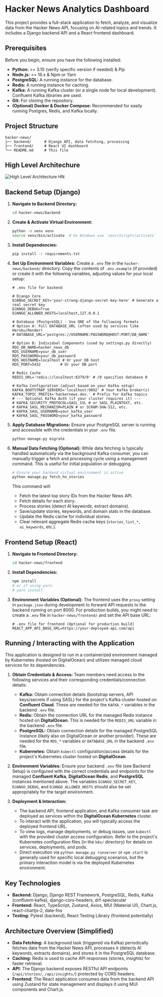 # Hacker News Analytics Dashboard

This project provides a full-stack application to fetch, analyze, and visualize data from the Hacker News API, focusing on AI-related topics and trends. It includes a Django backend API and a React frontend dashboard.

## Prerequisites

Before you begin, ensure you have the following installed:

- **Python:** >= 3.10 (verify specific version if needed) & Pip
- **Node.js:** >= 16.x & Npm or Yarn
- **PostgreSQL:** A running instance for the database.
- **Redis:** A running instance for caching.
- **Kafka:** A running Kafka cluster (or a single node for local development). Confluent Kafka libraries are used.
- **Git:** For cloning the repository.
- **(Optional) Docker & Docker Compose:** Recommended for easily running Postgres, Redis, and Kafka locally.

## Project Structure

```
hacker-news/
├── backend/      # Django API, data fetching, processing
├── frontend/     # React UI dashboard
└── README.md     # This file
```

## High Level Architechure
![High Level Architecture HN](https://raw.githubusercontent.com/meshal516/hacker-news/refs/heads/main/HL_Arch_HN.png)
## Backend Setup (Django)

1.  **Navigate to Backend Directory:**

    ```bash
    cd hacker-news/backend
    ```

2.  **Create & Activate Virtual Environment:**

    ```bash
    python -m venv venv
    source venv/bin/activate  # On Windows use `venv\Scripts\activate`
    ```

3.  **Install Dependencies:**

    ```bash
    pip install -r requirements.txt
    ```

4.  **Set Up Environment Variables:**
    Create a `.env` file in the `hacker-news/backend/` directory. Copy the contents of `.env.example` (if provided) or create it with the following variables, adjusting values for your local setup:

    ```dotenv
    # .env file for backend

    # Django Core
    DJANGO_SECRET_KEY='your-strong-django-secret-key-here' # Generate a real secret key
    DJANGO_DEBUG=True
    DJANGO_ALLOWED_HOSTS=localhost,127.0.0.1

    # Database (PostgreSQL) - Use ONE of the following formats
    # Option A: Full DATABASE_URL (often used by services like Heroku/Render)
    # DATABASE_URL='postgres://USERNAME:PASSWORD@HOST:PORT/DB_NAME'

    # Option B: Individual Components (used by settings.py directly)
    RDS_DB_NAME=hacker_news_db
    RDS_USERNAME=your_db_user
    RDS_PASSWORD=your_db_password
    RDS_HOSTNAME=localhost # Or your DB host
    RDS_PORT=5432         # Or your DB port

    # Redis Cache
    REDIS_URL='redis://localhost:6379/0' # /0 specifies database 0

    # Kafka Configuration (adjust based on your Kafka setup)
    KAFKA_BOOTSTRAP_SERVERS='localhost:9092' # Your Kafka broker(s)
    KAFKA_TOPIC_PREFIX='hackernews.dev.' # Prefix for Kafka topics
    # --- Optional Kafka Auth (if your cluster requires it) ---
    # KAFKA_SECURITY_PROTOCOL=SASL_SSL # or SASL_PLAINTEXT, etc.
    # KAFKA_SASL_MECHANISM=PLAIN # or SCRAM-SHA-512, etc.
    # KAFKA_SASL_USERNAME=your_kafka_user
    # KAFKA_SASL_PASSWORD=your_kafka_password
    ```

5.  **Apply Database Migrations:**
    Ensure your PostgreSQL server is running and accessible with the credentials in your `.env` file.

    ```bash
    python manage.py migrate
    ```

6.  **Manual Data Fetching (Optional):**
    While data fetching is typically handled automatically via the background Kafka consumer, you can manually trigger a fetch and processing cycle using a management command. This is useful for initial population or debugging.
    ```bash
    # Ensure your backend virtual environment is active
    python manage.py fetch_hn_stories
    ```
    This command will:
    - Fetch the latest top story IDs from the Hacker News API.
    - Fetch details for each story.
    - Process stories (detect AI keywords, extract domains).
    - Save/update stories, keywords, and domain stats in the database.
    - Update the Redis cache for individual stories.
    - Clear relevant aggregate Redis cache keys (`stories_list_*`, `ai_keywords`, etc.).

## Frontend Setup (React)

1.  **Navigate to Frontend Directory:**

    ```bash
    cd hacker-news/frontend
    ```

2.  **Install Dependencies:**

    ```bash
    npm install
    # or if using yarn:
    # yarn install
    ```

3.  **Environment Variables (Optional):**
    The frontend uses the `proxy` setting in `package.json` during development to forward API requests to the backend running on port 8000.
    For production builds, you might need to create a `.env` file in `hacker-news/frontend/` and set the API base URL:
    ```dotenv
    # .env file for frontend (Optional for production build)
    REACT_APP_API_BASE_URL=https://your-deployed-api.com/api
    ```

## Running / Interacting with the Application

This application is designed to run in a containerized environment managed by Kubernetes (hosted on DigitalOcean) and utilizes managed cloud services for its dependencies.

1.  **Obtain Credentials & Access:**
    Team members need access to the following services and their corresponding credentials/connection details:

    - **Kafka:** Obtain connection details (bootstrap servers, API keys/secrets if using SASL) for the project's Kafka cluster hosted on **Confluent Cloud**. These are needed for the `KAFKA_*` variables in the backend `.env` file.
    - **Redis:** Obtain the connection URL for the managed Redis instance hosted on **DigitalOcean**. This is needed for the `REDIS_URL` variable in the backend `.env` file.
    - **PostgreSQL:** Obtain connection details for the managed PostgreSQL instance (likely also on DigitalOcean or another provider). These are needed for the `RDS_*` variables or `DATABASE_URL` in the backend `.env` file.
    - **Kubernetes:** Obtain `kubectl` configuration/access details for the project's Kubernetes cluster hosted on **DigitalOcean**.

2.  **Environment Variables:**
    Ensure your backend `.env` file (see Backend Setup) is configured with the correct credentials and endpoints for the managed **Confluent Kafka**, **DigitalOcean Redis**, and **PostgreSQL** instances mentioned above. The variables `DJANGO_SECRET_KEY`, `DJANGO_DEBUG`, and `DJANGO_ALLOWED_HOSTS` should also be set appropriately for the target environment.

3.  **Deployment & Interaction:**
    - The backend API, frontend application, and Kafka consumer task are deployed as services within the **DigitalOcean Kubernetes** cluster.
    - To interact with the application, you will typically access the deployed frontend URL.
    - To view logs, manage deployments, or debug issues, use `kubectl` with the provided cluster access configuration. Refer to the project's Kubernetes configuration files (in the `k8s/` directory) for details on services, deployments, and pods.
    - Direct execution via `python manage.py runserver` or `npm start` is generally used for specific local debugging scenarios, but the primary interaction model is via the deployed Kubernetes environment.

## Key Technologies

- **Backend:** Django, Django REST Framework, PostgreSQL, Redis, Kafka (confluent-kafka), django-cors-headers, drf-spectacular
- **Frontend:** React, TypeScript, Zustand, Axios, MUI (Material UI), Chart.js, react-chartjs-2, date-fns
- **Testing:** Pytest (backend), React Testing Library (frontend potentially)

## Architecture Overview (Simplified)

- **Data Fetching:** A background task (triggered via Kafka) periodically fetches data from the Hacker News API, processes it (detects AI keywords, extracts domains), and stores it in the PostgreSQL database.
- **Caching:** Redis is used to cache API responses (stories, insights) for faster retrieval.
- **API:** The Django backend exposes RESTful API endpoints (`/api/stories/`, `/api/insights/`) protected by CORS headers.
- **Frontend:** The React application consumes data from the backend API using Zustand for state management and displays it using MUI components and Chart.js.
